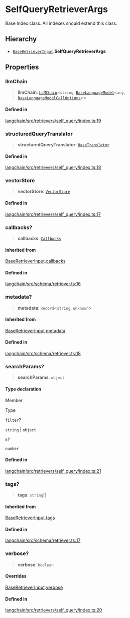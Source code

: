 SelfQueryRetrieverArgs
======================

Base Index class. All indexes should extend this class.

Hierarchy[](#hierarchy "Direct link to Hierarchy")
---------------------------------------------------

*   [`BaseRetrieverInput`](/docs/api/schema_retriever/interfaces/BaseRetrieverInput).**SelfQueryRetrieverArgs**

Properties[](#properties "Direct link to Properties")
------------------------------------------------------

### llmChain[](#llmchain "Direct link to llmChain")

> **llmChain**: [`LLMChain`](/docs/api/chains/classes/LLMChain)<`string`, [`BaseLanguageModel`](/docs/api/base_language/classes/BaseLanguageModel)<`any`, [`BaseLanguageModelCallOptions`](/docs/api/base_language/interfaces/BaseLanguageModelCallOptions)\>\>

#### Defined in[](#defined-in "Direct link to Defined in")

[langchain/src/retrievers/self\_query/index.ts:19](https://github.com/hwchase17/langchainjs/blob/1c1274d/langchain/src/retrievers/self_query/index.ts#L19)

### structuredQueryTranslator[](#structuredquerytranslator "Direct link to structuredQueryTranslator")

> **structuredQueryTranslator**: [`BaseTranslator`](/docs/api/retrievers_self_query/classes/BaseTranslator)

#### Defined in[](#defined-in-1 "Direct link to Defined in")

[langchain/src/retrievers/self\_query/index.ts:18](https://github.com/hwchase17/langchainjs/blob/1c1274d/langchain/src/retrievers/self_query/index.ts#L18)

### vectorStore[](#vectorstore "Direct link to vectorStore")

> **vectorStore**: [`VectorStore`](/docs/api/vectorstores_base/classes/VectorStore)

#### Defined in[](#defined-in-2 "Direct link to Defined in")

[langchain/src/retrievers/self\_query/index.ts:17](https://github.com/hwchase17/langchainjs/blob/1c1274d/langchain/src/retrievers/self_query/index.ts#L17)

### callbacks?[](#callbacks "Direct link to callbacks?")

> **callbacks**: [`Callbacks`](/docs/api/callbacks/types/Callbacks)

#### Inherited from[](#inherited-from "Direct link to Inherited from")

[BaseRetrieverInput](/docs/api/schema_retriever/interfaces/BaseRetrieverInput).[callbacks](/docs/api/schema_retriever/interfaces/BaseRetrieverInput#callbacks)

#### Defined in[](#defined-in-3 "Direct link to Defined in")

[langchain/src/schema/retriever.ts:16](https://github.com/hwchase17/langchainjs/blob/1c1274d/langchain/src/schema/retriever.ts#L16)

### metadata?[](#metadata "Direct link to metadata?")

> **metadata**: `Record`<`string`, `unknown`\>

#### Inherited from[](#inherited-from-1 "Direct link to Inherited from")

[BaseRetrieverInput](/docs/api/schema_retriever/interfaces/BaseRetrieverInput).[metadata](/docs/api/schema_retriever/interfaces/BaseRetrieverInput#metadata)

#### Defined in[](#defined-in-4 "Direct link to Defined in")

[langchain/src/schema/retriever.ts:18](https://github.com/hwchase17/langchainjs/blob/1c1274d/langchain/src/schema/retriever.ts#L18)

### searchParams?[](#searchparams "Direct link to searchParams?")

> **searchParams**: `object`

#### Type declaration[](#type-declaration "Direct link to Type declaration")

Member

Type

`filter`?

`string` | `object`

`k`?

`number`

#### Defined in[](#defined-in-5 "Direct link to Defined in")

[langchain/src/retrievers/self\_query/index.ts:21](https://github.com/hwchase17/langchainjs/blob/1c1274d/langchain/src/retrievers/self_query/index.ts#L21)

### tags?[](#tags "Direct link to tags?")

> **tags**: `string`\[\]

#### Inherited from[](#inherited-from-2 "Direct link to Inherited from")

[BaseRetrieverInput](/docs/api/schema_retriever/interfaces/BaseRetrieverInput).[tags](/docs/api/schema_retriever/interfaces/BaseRetrieverInput#tags)

#### Defined in[](#defined-in-6 "Direct link to Defined in")

[langchain/src/schema/retriever.ts:17](https://github.com/hwchase17/langchainjs/blob/1c1274d/langchain/src/schema/retriever.ts#L17)

### verbose?[](#verbose "Direct link to verbose?")

> **verbose**: `boolean`

#### Overrides[](#overrides "Direct link to Overrides")

[BaseRetrieverInput](/docs/api/schema_retriever/interfaces/BaseRetrieverInput).[verbose](/docs/api/schema_retriever/interfaces/BaseRetrieverInput#verbose)

#### Defined in[](#defined-in-7 "Direct link to Defined in")

[langchain/src/retrievers/self\_query/index.ts:20](https://github.com/hwchase17/langchainjs/blob/1c1274d/langchain/src/retrievers/self_query/index.ts#L20)